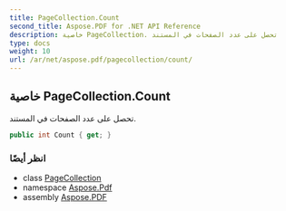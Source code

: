```yaml
---
title: PageCollection.Count
second_title: Aspose.PDF for .NET API Reference
description: خاصية PageCollection. تحصل على عدد الصفحات في المستند
type: docs
weight: 10
url: /ar/net/aspose.pdf/pagecollection/count/
---
```

## خاصية PageCollection.Count

تحصل على عدد الصفحات في المستند.

```csharp
public int Count { get; }
```

### انظر أيضًا

* class [PageCollection](../)
* namespace [Aspose.Pdf](../../../aspose.pdf/)
* assembly [Aspose.PDF](../../../)